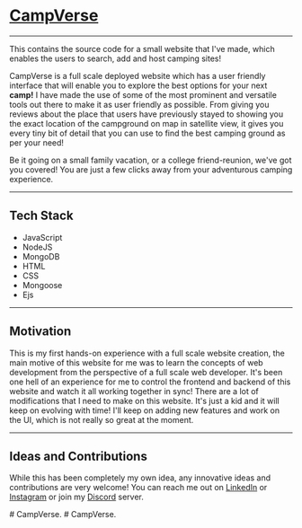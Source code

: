 <a href="https://campmultiverse.herokuapp.com"><h1>CampVerse</h1></a>
<hr>
<p>This contains the source code for a small website that I've made, which enables the users to search, add and host camping sites!</p>
<p>CampVerse is a full scale deployed website which has a user friendly interface that will enable you to explore the best options for your next <b>camp!</b> I have made the use of some of the most prominent and versatile tools out there to make it as user friendly as possible. From giving you reviews about the place that users have previously stayed to showing you the exact location of the campground on map in satellite view, it gives you every tiny bit of detail that you can use to find the best camping ground as per your need!</p>
<p>Be it going on a small family vacation, or a college friend-reunion, we've got you covered! You are just a few clicks away from your adventurous camping experience.</p>
<hr>
<h2>Tech Stack</h2>
<div>
  <ul>
    <li>JavaScript</li>
    <li>NodeJS</li>
    <li>MongoDB</li>
    <li>HTML</li>
    <li>CSS</li>
    <li>Mongoose</li>
    <li>Ejs</li>
  </ul>
</div>
<hr>
<h2>Motivation</h2>
<div>
  <p>This is my first hands-on experience with a full scale website creation, the main motive of this website for me was to learn the concepts of web development from the perspective of a full scale web developer. It's been one hell of an experience for me to control the frontend and backend of this website and watch it all working together in sync! There are a lot of modifications that I need to make on this website. It's just a kid and it will keep on evolving with time! I'll keep on adding new features and work on the UI, which is not really so great at the moment.</p>
</div>
<hr>
<h2>Ideas and Contributions</h2>
<div>
  <p>While this has been completely my own idea, any innovative ideas and contributions are very welcome! You can reach me out on <a href="https://www.linkedin.com/in/kartik-rai-0067951bb">LinkedIn</a> or <a href="https://www.instagram.com/_kartikrai">Instagram</a> or join my <a href="https://discord.gg/gmVtGCpp">Discord</a> server.</p>
</div>
#   C a m p V e r s e .  
 #   C a m p V e r s e .  
 